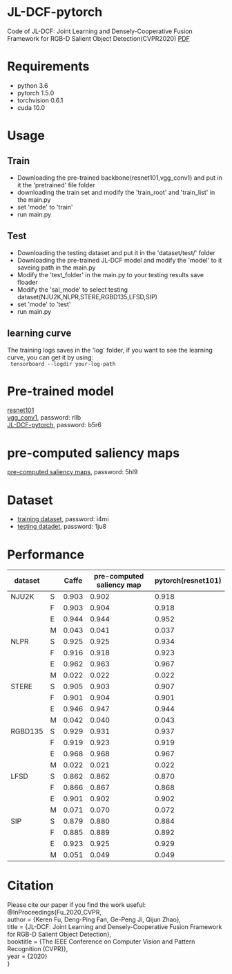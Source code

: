 # JL-DCF-pytorch

Code of JL-DCF: Joint Learning and Densely-Cooperative Fusion Framework for RGB-D Salient Object Detection(CVPR2020)  [PDF](https://arxiv.org/pdf/2004.08515v1)
# Requirements
* python 3.6 <br>
* pytorch 1.5.0 <br>
* torchvision 0.6.1 <br>
* cuda 10.0
# Usage
## Train 
* Downloading the pre-trained backbone(resnet101,vgg_conv1) and put in it the 'pretrained' file folder
* downloading the train set and modify the 'train_root' and 'train_list' in the main.py
* set 'mode' to 'train'
* run main.py
## Test 
* Downloading the testing dataset and put it in the 'dataset/test/' folder 
* Downloading the pre-trained JL-DCF model and modify the 'model' to it saveing path in the main.py
* Modify the 'test_folder' in the main.py to your testing results save floader
* Modify the 'sal_mode' to select testing dataset(NJU2K,NLPR,STERE,RGBD135,LFSD,SIP)
* set 'mode' to 'test'
* run main.py
## learning curve
The training logs saves in the 'log' folder, if you want to see the learning curve, you can get it by using:<br>
` tensorboard --logdir your-log-path`
# Pre-trained model
[resnet101](https://download.pytorch.org/models/resnet101-5d3b4d8f.pth)<br>
[vgg_conv1](https://pan.baidu.com/s/1CJyNALzPIAiHrDSMcRO2yA), password:  rllb<br>
[JL-DCF-pytorch](https://pan.baidu.com/s/1Vu8uUpo3pVd-sXniVlXEAA), password:  b5r6<br>
# pre-computed saliency maps
[pre-computed saliency maps](https://pan.baidu.com/s/1gaIucFyCWlE4f1qhPKzzTw), password:  5hl9<br>
# Dataset
* [training dataset](https://pan.baidu.com/s/1vrVcRFTMRO5v-A6Q2Y3-Nw), password:  i4mi<br>
* [testing datadet](https://pan.baidu.com/s/13P-f3WbA76NVtRePcFbVFw), password:   1ju8<br>
# Performance

| dataset |      | Caffe | pre-computed saliency map | pytorch(resnet101) |
| ------- | ---- | ----- | ------------------------- | ------------------ |
| NJU2K   | S    | 0.903 |        0.902              | 0.918              |
|         | F    | 0.903 |        0.904              | 0.918              |
|         | E    | 0.944 |        0.944              | 0.952              |
|         | M    | 0.043 |        0.041              | 0.037              |
| NLPR    | S    | 0.925 |        0.925              | 0.934              |
|         | F    | 0.916 |        0.918              | 0.923              |
|         | E    | 0.962 |        0.963              | 0.967              |
|         | M    | 0.022 |        0.022              | 0.022              |
| STERE   | S    | 0.905 |        0.903              | 0.907              |
|         | F    | 0.901 |        0.904              | 0.901              |
|         | E    | 0.946 |        0.947              | 0.944              |
|         | M    | 0.042 |        0.040              | 0.043              |
| RGBD135 | S    | 0.929 |        0.931              | 0.937              |
|         | F    | 0.919 |        0.923              | 0.919              |
|         | E    | 0.968 |        0.968              | 0.967              |
|         | M    | 0.022 |        0.021              | 0.022              |
| LFSD    | S    | 0.862 |        0.862              | 0.870              |
|         | F    | 0.866 |        0.867              | 0.868              |
|         | E    | 0.901 |        0.902              | 0.902              |
|         | M    | 0.071 |        0.070              | 0.072              |
| SIP     | S    | 0.879 |        0.880              | 0.884              |
|         | F    | 0.885 |        0.889              | 0.892              |
|         | E    | 0.923 |        0.925              | 0.929              |
|         | M    | 0.051 |        0.049              | 0.049              |

# Citation
Please cite our paper if you find the work useful:<br>
@InProceedings{Fu_2020_CVPR,<br>
author = {Keren Fu, Deng-Ping Fan, Ge-Peng Ji, Qijun Zhao},<br>
title = {JL-DCF: Joint Learning and Densely-Cooperative Fusion Framework for RGB-D Salient Object Detection},<br>
booktitle = {The IEEE Conference on Computer Vision and Pattern Recognition (CVPR)},<br>
year = {2020}<br>
}
